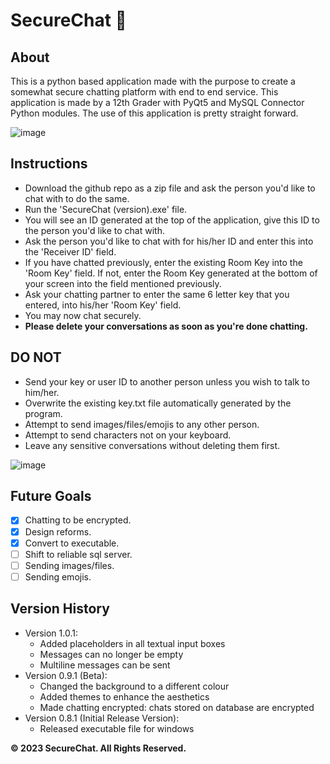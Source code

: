 # SecureChat 💬
## About
This is a python based application made with the purpose to create a somewhat secure chatting platform with end to end service. This application is made by 
a 12th Grader with PyQt5 and MySQL Connector Python modules. The use of this application is pretty straight forward.


![image](https://github.com/Faizaan-Nasir/SecureChat/assets/82143161/8e8feff4-f6ff-4f37-9b24-c0bb7c243b21)
## Instructions
- Download the github repo as a zip file and ask the person you'd like to chat with to do the same.
- Run the 'SecureChat (version).exe' file.
- You will see an ID generated at the top of the application, give this ID to the person you'd like to chat with.
- Ask the person you'd like to chat with for his/her ID and enter this into the 'Receiver ID' field.
- If you have chatted previously, enter the existing Room Key into the 'Room Key' field. If not, enter the Room Key generated at the bottom of your screen into the field mentioned previously.
- Ask your chatting partner to enter the same 6 letter key that you entered, into his/her 'Room Key' field.
- You may now chat securely.
- **Please delete your conversations as soon as you're done chatting.**


## DO NOT
- Send your key or user ID to another person unless you wish to talk to him/her.
- Overwrite the existing key.txt file automatically generated by the program.
- Attempt to send images/files/emojis to any other person.
- Attempt to send characters not on your keyboard.
- Leave any sensitive conversations without deleting them first.


![image](https://github.com/Faizaan-Nasir/SecureChat/assets/82143161/70a31897-b61a-440f-92b9-c8f0f9751c1a)
## Future Goals 
- [x] Chatting to be encrypted.
- [x] Design reforms.
- [x] Convert to executable.
- [ ] Shift to reliable sql server.
- [ ] Sending images/files.
- [ ] Sending emojis.

## Version History
- Version 1.0.1:
    - Added placeholders in all textual input boxes
    - Messages can no longer be empty
    - Multiline messages can be sent
- Version 0.9.1 (Beta):
    - Changed the background to a different colour
    - Added themes to enhance the aesthetics
    - Made chatting encrypted: chats stored on database are encrypted
- Version 0.8.1 (Initial Release Version):
    - Released executable file for windows

**© 2023 SecureChat. All Rights Reserved.**
